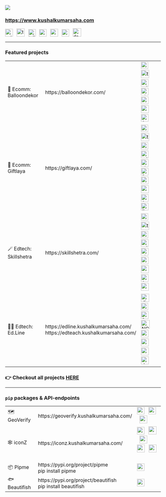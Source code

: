 <img src="https://imgur.com/VYDC77Z.png"/>

### https://www.kushalkumarsaha.com 
<img style="height:25px" title="astro" src="https://github.com/marwin1991/profile-technology-icons/assets/54946572/397c0300-2e47-464e-81eb-6e991c9255fc" /> &nbsp; <img style="height:26px" title="typescript" src="https://user-images.githubusercontent.com/25181517/183890598-19a0ac2d-e88a-4005-a8df-1ee36782fde1.png"/> &nbsp; <img style="height:24px" title="tailwind" src="https://user-images.githubusercontent.com/25181517/202896760-337261ed-ee92-4979-84c4-d4b829c7355d.png"/> &nbsp; <img style="height:24px" title="nodeJS" src="https://github.com/bcd-kushal/Kushal-Kumar/assets/96081625/3e08afee-1aeb-4f78-ae89-f883f31b4731"/> &nbsp; <img style="height:25px" title="express" src="https://i.imgur.com/fZXQgWk.png" title="source: imgur.com" /> &nbsp; <img style="height:24px" title="supabase" src="https://i.imgur.com/h56M3eS.png" title="source: imgur.com" /> &nbsp; 
      <!-- docker -->    <img style="height:27px" title="docker" src="https://user-images.githubusercontent.com/25181517/117207330-263ba280-adf4-11eb-9b97-0ac5b40bc3be.png"/> &nbsp;

<hr>

### Featured projects

<table>
 <tr>
    <td>🎈 Ecomm: Balloondekor</td>
    <td>https://balloondekor.com/</td>
    <td>
      <!-- next -->        <img style="height:23px" title="nextJS" src="https://github.com/marwin1991/profile-technology-icons/assets/136815194/5f8c622c-c217-4649-b0a9-7e0ee24bd704"/> &nbsp;
      <!-- ts -->          <img style="height:26px" title="typescript" src="https://user-images.githubusercontent.com/25181517/183890598-19a0ac2d-e88a-4005-a8df-1ee36782fde1.png"/> &nbsp;
      <!-- tailwind -->    <img style="height:24px" title="tailwind" title="tailwind" src="https://user-images.githubusercontent.com/25181517/202896760-337261ed-ee92-4979-84c4-d4b829c7355d.png"/> &nbsp;
      <!-- shadcn/ui -->   <img style="height:24px" title="shadcn/ui" title="shadcn/ui" src="https://avatars.githubusercontent.com/u/139895814?s=200&v=4"/> &nbsp;
      <!-- mongoose -->    <img style="height:24px" title="mongoose" src="https://github.com/bcd-kushal/balloondekor/assets/96081625/d0ac9ce9-fa48-4415-a0b6-8e7520116d38"/> &nbsp;
      <!-- mongo -->       <img style="height:25px" title="mongo" src="https://user-images.githubusercontent.com/25181517/182884177-d48a8579-2cd0-447a-b9a6-ffc7cb02560e.png"/> &nbsp;
      <!-- aws -->         <img style="height:24px" title="AWS" src="https://github.com/bcd-kushal/balloondekor/assets/96081625/0204e275-62bf-4d2a-9bbb-dc23c9b6d4d6"/> &nbsp;
    </td>
  </tr>

  <tr>
    <td>🎁 Ecomm: Giftlaya</td>
    <td>https://giftlaya.com/</td>
    <td>
      <!-- next -->        <img style="height:23px" title="nextJS" src="https://github.com/marwin1991/profile-technology-icons/assets/136815194/5f8c622c-c217-4649-b0a9-7e0ee24bd704"/> &nbsp;
      <!-- ts -->          <img style="height:26px" title="typescript" src="https://user-images.githubusercontent.com/25181517/183890598-19a0ac2d-e88a-4005-a8df-1ee36782fde1.png"/> &nbsp;
      <!-- redux -->       <img style="height:23px" title="redux" src="https://user-images.githubusercontent.com/25181517/187896150-cc1dcb12-d490-445c-8e4d-1275cd2388d6.png"/> &nbsp;
      <!-- tailwind -->    <img style="height:24px" title="tailwind" title="tailwind" src="https://user-images.githubusercontent.com/25181517/202896760-337261ed-ee92-4979-84c4-d4b829c7355d.png"/> &nbsp;      
      <!-- shadcn/ui -->   <img style="height:24px" title="shadcn/ui" title="shadcn/ui" src="https://avatars.githubusercontent.com/u/139895814?s=200&v=4"/> &nbsp;
      <!-- scss -->        <img style="height:24px" title="SCSS" src="https://github.com/bcd-kushal/Kushal-Kumar/assets/96081625/c95ea671-8b33-41c9-a269-adf4d172f9cf"/> &nbsp;
      <!-- mongoose -->    <img style="height:24px" title="mongoose" src="https://github.com/bcd-kushal/balloondekor/assets/96081625/d0ac9ce9-fa48-4415-a0b6-8e7520116d38"/> &nbsp;
      <!-- mongo -->       <img style="height:25px" title="mongo" src="https://user-images.githubusercontent.com/25181517/182884177-d48a8579-2cd0-447a-b9a6-ffc7cb02560e.png"/> &nbsp;
      <!-- aws -->         <img style="height:24px" title="AWS" src="https://github.com/bcd-kushal/balloondekor/assets/96081625/0204e275-62bf-4d2a-9bbb-dc23c9b6d4d6"/> &nbsp;
      <!-- figma -->       <img style="height:24px" title="figma" src="https://user-images.githubusercontent.com/25181517/189715289-df3ee512-6eca-463f-a0f4-c10d94a06b2f.png"/> &nbsp;
    </td>
  </tr>

  <tr>
    <td>🪄 Edtech: Skillshetra</td>
    <td>https://skillshetra.com/</td>
    <td>
      <!-- next -->        <img style="height:23px" title="nextJS" src="https://github.com/marwin1991/profile-technology-icons/assets/136815194/5f8c622c-c217-4649-b0a9-7e0ee24bd704"/> &nbsp;
      <!-- ts -->          <img style="height:26px" title="typescript" src="https://user-images.githubusercontent.com/25181517/183890598-19a0ac2d-e88a-4005-a8df-1ee36782fde1.png"/> &nbsp;
      <!-- redux -->       <img style="height:23px" title="redux" src="https://user-images.githubusercontent.com/25181517/187896150-cc1dcb12-d490-445c-8e4d-1275cd2388d6.png"/> &nbsp;
      <!-- tailwind -->    <img style="height:24px" title="tailwind" title="tailwind" src="https://user-images.githubusercontent.com/25181517/202896760-337261ed-ee92-4979-84c4-d4b829c7355d.png"/> &nbsp;      
      <!-- shadcn/ui -->   <img style="height:24px" title="shadcn/ui" title="shadcn/ui" src="https://avatars.githubusercontent.com/u/139895814?s=200&v=4"/> &nbsp;
      <!-- supabase -->    <img style="height:24px" title="supabase" src="https://i.imgur.com/h56M3eS.png" title="source: imgur.com" /> &nbsp;
      <!-- redis -->       <img style="height:25px" title="redis" src="https://user-images.githubusercontent.com/25181517/182884894-d3fa6ee0-f2b4-4960-9961-64740f533f2a.png"/> &nbsp;
      <!-- aws -->         <img style="height:24px" title="AWS" src="https://github.com/bcd-kushal/balloondekor/assets/96081625/0204e275-62bf-4d2a-9bbb-dc23c9b6d4d6"/> &nbsp;
      <!-- docker -->      <img style="height:25px" src="https://user-images.githubusercontent.com/25181517/117207330-263ba280-adf4-11eb-9b97-0ac5b40bc3be.png"/> &nbsp;
    </td>
  </tr>
  
  <tr>
    <td>👩‍🎓 Edtech: Ed.Line</td>
    <td>https://edline.kushalkumarsaha.com/<br>https://edteach.kushalkumarsaha.com/</td>
    <td>
      <!-- django -->    <img style="height:26px" title="django" src="https://github.com/marwin1991/profile-technology-icons/assets/62091613/9bf5650b-e534-4eae-8a26-8379d076f3b4" /> &nbsp;
      <!-- js -->        <img style="height:23px" title="javascript" src="https://user-images.githubusercontent.com/25181517/117447155-6a868a00-af3d-11eb-9cfe-245df15c9f3f.png"/> &nbsp;
      <!-- sass -->      <img style="height:24px" title="SCSS" src="https://github.com/bcd-kushal/Kushal-Kumar/assets/96081625/c95ea671-8b33-41c9-a269-adf4d172f9cf"/> &nbsp;
      <!-- nginx -->     <img style="height:28px" title="NGINX" src="https://download.logo.wine/logo/Nginx/Nginx-Logo.wine.png"/> &nbsp;
      <!-- sqlite -->    <img style="height:24px" title="sqlite" src="https://github.com/marwin1991/profile-technology-icons/assets/136815194/82df4543-236b-4e45-9604-5434e3faab17"/> &nbsp;
      <!-- redis -->     <img style="height:25px" title="redis" src="https://user-images.githubusercontent.com/25181517/182884894-d3fa6ee0-f2b4-4960-9961-64740f533f2a.png"/> &nbsp;
      <!-- mongo -->     <img style="height:25px" title="mongo" src="https://user-images.githubusercontent.com/25181517/182884177-d48a8579-2cd0-447a-b9a6-ffc7cb02560e.png"/> &nbsp;
      <!-- docker -->    <img style="height:25px" title="docker" src="https://user-images.githubusercontent.com/25181517/117207330-263ba280-adf4-11eb-9b97-0ac5b40bc3be.png"/> &nbsp;
    </td>
  </tr>
</table>
 
### 👉 Checkout all projects [HERE](https://portfolio.kushalkumarsaha.com/work)

<hr>

### `pip` packages & API-endpoints

<table>
  <tr>
    <td>🗺️ GeoVerify</td>
    <td>https://geoverify.kushalkumarsaha.com/</td>
    <td>
      <!-- python -->        <img style="height:24px" src="https://github.com/bcd-kushal/Kushal-Kumar/assets/96081625/47879a68-68eb-4289-b2fa-858cccfe482e"/> &nbsp;
      <!-- flask -->         <img style="height:24px" src="https://github.com/bcd-kushal/Kushal-Kumar/assets/96081625/20a11017-9e2b-45f2-ae6e-d8d38e0058b0"/> &nbsp;
      <!-- railway -->       <img style="height:25px" src="https://railway.app/brand/logo-light.png"/> &nbsp;
    </td>
  </tr>

  <tr>
    <td>🕸️ iconZ</td>
    <td>https://iconz.kushalkumarsaha.com/</td>
    <td>
      <!-- node -->          <img style="height:24px" src="https://github.com/bcd-kushal/Kushal-Kumar/assets/96081625/3e08afee-1aeb-4f78-ae89-f883f31b4731"/> &nbsp;
      <!-- ts -->            <img style="height:26px" src="https://user-images.githubusercontent.com/25181517/183890598-19a0ac2d-e88a-4005-a8df-1ee36782fde1.png"/> &nbsp;
      <!-- express -->       <img style="height:25px" src="https://i.imgur.com/fZXQgWk.png" title="source: imgur.com" /> &nbsp;
      <!-- railway -->       <img style="height:25px" src="https://railway.app/brand/logo-light.png"/> &nbsp;
      <!-- docker -->        <img style="height:25px" src="https://user-images.githubusercontent.com/25181517/117207330-263ba280-adf4-11eb-9b97-0ac5b40bc3be.png"/> &nbsp;
    </td>
  </tr>
  
  <tr>
    <td>📦 Pipme</td>
    <td>https://pypi.org/project/pipme <br> pip install pipme</td>
    <td>
      <!-- python -->        <img style="height:24px" src="https://github.com/bcd-kushal/Kushal-Kumar/assets/96081625/47879a68-68eb-4289-b2fa-858cccfe482e"/> &nbsp;
    </td>
  </tr>

  <tr>
    <td>🐟 Beautifish</td>
    <td>https://pypi.org/project/beautifish <br> pip install beautifish</td>
    <td>
      <!-- python -->        <img style="height:24px" src="https://github.com/bcd-kushal/Kushal-Kumar/assets/96081625/47879a68-68eb-4289-b2fa-858cccfe482e"/> &nbsp;
    </td>
  </tr>

</table>

